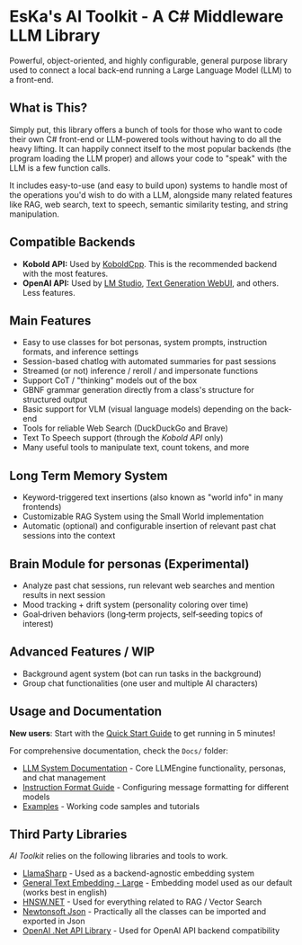 # EsKa's AI Toolkit - A C# Middleware LLM Library

Powerful, object-oriented, and highly configurable, general purpose library used to connect a local back-end running a Large Language Model (LLM) to a front-end.

## What is This?

Simply put, this library offers a bunch of tools for those who want to code their own C# front-end or LLM-powered tools without having to do all the heavy lifting. It can  happily connect itself to the most popular backends (the program loading the LLM proper) and allows your code to "speak" with the LLM is a few function calls. 

It includes easy-to-use (and easy to build upon) systems to handle most of the operations you'd wish to do with a LLM, alongside many related features like RAG, web search, text to speech, semantic similarity testing, and string manipulation.

## Compatible Backends
- **Kobold API:** Used by [KoboldCpp](https://github.com/LostRuins/koboldcpp). This is the recommended backend with the most features.
- **OpenAI API:** Used by [LM Studio](https://lmstudio.ai/), [Text Generation WebUI](https://github.com/oobabooga/text-generation-webui), and others. Less features.

## Main Features
- Easy to use classes for bot personas, system prompts, instruction formats, and inference settings
- Session-based chatlog with automated summaries for past sessions
- Streamed (or not) inference / reroll / and impersonate functions
- Support CoT / "thinking" models out of the box
- GBNF grammar generation directly from a class's structure for structured output
- Basic support for VLM (visual language models) depending on the back-end
- Tools for reliable Web Search (DuckDuckGo and Brave)
- Text To Speech support (through the *Kobold API* only)
- Many useful tools to manipulate text, count tokens, and more

## Long Term Memory System
- Keyword-triggered text insertions (also known as "world info" in many frontends)
- Customizable RAG System using the Small World implementation
- Automatic (optional) and configurable insertion of relevant past chat sessions into the context

## Brain Module for personas (Experimental)
- Analyze past chat sessions, run relevant web searches and mention results in next session
- Mood tracking + drift system (personality coloring over time)
- Goal‑driven behaviors (long‑term projects, self‑seeding topics of interest)

## Advanced Features / WIP
- Background agent system (bot can run tasks in the background)
- Group chat functionalities (one user and multiple AI characters)

## Usage and Documentation

**New users**: Start with the [Quick Start Guide](Docs/QUICKSTART.md) to get running in 5 minutes!

For comprehensive documentation, check the `Docs/` folder:
- [LLM System Documentation](Docs/LLMSYSTEM.md) - Core LLMEngine functionality, personas, and chat management
- [Instruction Format Guide](Docs/INSTRUCTFORMAT.md) - Configuring message formatting for different models
- [Examples](Docs/Examples/) - Working code samples and tutorials

## Third Party Libraries

*AI Toolkit* relies on the following libraries and tools to work.
- [LlamaSharp](https://github.com/SciSharp/LLamaSharp/) - Used as a backend-agnostic embedding system
- [General Text Embedding - Large](https://huggingface.co/thenlper/gte-large) - Embedding model used as our default (works best in english)
- [HNSW.NET](https://github.com/curiosity-ai/hnsw-sharp) - Used for everything related to RAG / Vector Search
- [Newtonsoft Json](https://www.newtonsoft.com/json) - Practically all the classes can be imported and exported in Json
- [OpenAI .Net API Library](https://github.com/openai/openai-dotnet) - Used for OpenAI API backend compatibility
